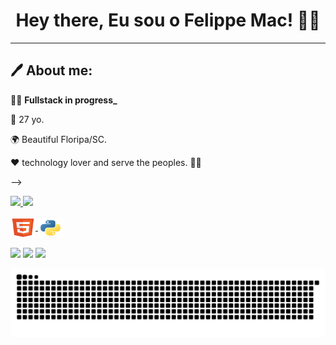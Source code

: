 <div align="center">
 
# Hey there, Eu sou o Felippe Mac! 👋😎
</div>

---
##  🖊 About me: 


👩‍💻 <strong>Fullstack in progress_</strong> 

👣 27 yo.

🌍 Beautiful Floripa/SC.

❤ technology lover and serve the peoples. 🎯🚀

-->

 <div>
  <a href="https://github.com/lippao">
  <img height="180em" src="https://github-readme-stats.vercel.app/api?username=lippao&show_icons=true&theme=react&include_all_commits=true&count_private=true"/>
  <img height="180em" src="https://github-readme-stats.vercel.app/api/top-langs/?username=lippao&layout=compact&langs_count=7&theme=react"/>
</div>

  <div style="display: inline_block"><br>
    <img align="center" alt="Rafa-HTML" height="30" width="40" src="https://raw.githubusercontent.com/devicons/devicon/master/icons/html5/html5-original.svg">
    <img align="center" alt="Rafa-Python" height="30" width="40" src="https://raw.githubusercontent.com/devicons/devicon/master/icons/python/python-original.svg">
 </div>

  </br>
  
   <div> 
   <a href="https://instagram.com/llippao" target="_blank"><img src="https://img.shields.io/badge/-Instagram-%23E4405F?style=for-the-badge&logo=instagram&logoColor=white" target="_blank"></a>
 	   <a href = "mailto:felippenmaciel@gmail.com"><img src="https://img.shields.io/badge/-Gmail-%23333?style=for-the-badge&logo=gmail&logoColor=white" target="_blank"></a>
     <a href="www.linkedin.com/in/felippemaciel" target="_blank"><img src="https://img.shields.io/badge/-LinkedIn-%230077B5?style=for-the-badge&logo=linkedin&logoColor=white" target="_blank"></a> 
 
![Snake animation](https://github.com/lippao/lippao/blob/output/github-contribution-grid-snake.svg)
 
</div>
